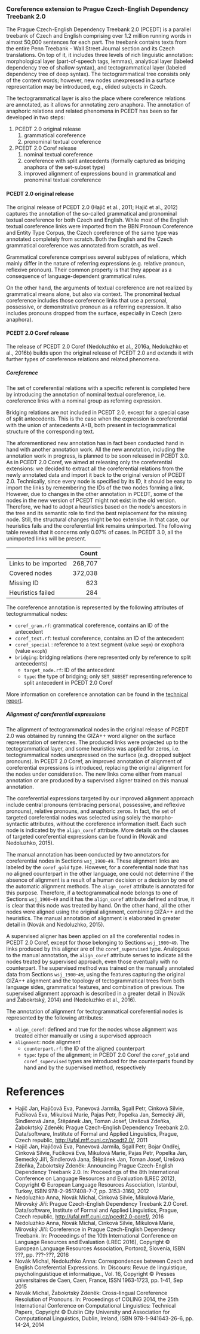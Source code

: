 ### Coreference extension to Prague Czech-English Dependency Treebank 2.0

The Prague Czech-English Dependency Treebank 2.0 (PCEDT) is a parallel treebank of Czech and English comprising 
over 1.2 million running words in almost 50,000 sentences for each part. The treebank contains texts
from the entire Penn Treebank - Wall Street Journal section and its Czech translations. On top of it,
it includes three levels of rich linguistic annotation: morphological layer (part-of-speech tags, lemmas),
analytical layer (labeled dependency tree of shallow syntax), and tectogrammatical layer (labeled dependency
tree of deep syntax). The tectogrammatical tree consists only of the content words; however, new nodes
unexpressed in a surface representation may be introduced, e.g., elided subjects in Czech.

The tectogrammatical layer is also the place where coreference relations are annotated, as it allows
for annotating zero anaphora. The annotation of anaphoric relations and related phenomena in PCEDT
has been so far developed in two steps:

1. PCEDT 2.0 original release
    1. grammatical coreference
    2. pronominal textual coreference
2. PCEDT 2.0 Coref release
    1. nominal textual coreference
    2. coreference with split antecedents (formally captured as bridging anaphora of the set-subset type)
    3. improved alignment of expressions bound in grammatical and pronominal textual coreference

#### PCEDT 2.0 original release

The original release of PCEDT 2.0 (Hajič et al., 2011; Hajič et al., 2012) captures the annotation of the so-called
grammatical and pronominal textual coreference for both Czech and English. While most of the English textual coreference
links were imported from the BBN Pronoun Coreference and Entity Type Corpus, the Czech coreference of the same type 
was annotated completely from scratch. Both the English and the Czech grammatical coreference was annotated from scratch,
as well.

Grammatical coreference comprises several subtypes of relations, which mainly differ in the nature of referring
expressions (e.g. relative pronoun, reflexive pronoun). Their common property is that they appear as a consequence
of language-dependent grammatical rules.

On the other hand, the arguments of textual coreference are not realized by grammatical means alone, but also via
context. The pronominal textual coreference includes those coreference links that use a personal, possessive, or
demonstrative pronoun as a referring expression. It also includes pronouns dropped from the surface, especially
in Czech (zero anaphora).

#### PCEDT 2.0 Coref release

The release of PCEDT 2.0 Coref (Nedoluzhko et al., 2016a, Nedoluzhko et al., 2016b) builds upon the original 
release of PCEDT 2.0 and extends it with further types of coreference relations and related phenomena.

##### Coreference

The set of coreferential relations with a specific referent is completed here by introducing the annotation of nominal
textual coreference, i.e. coreference links with a nominal group as referring expression.

Bridging relations are not included in PCEDT 2.0, except for a special case of split antecedents. This is the case
when the expression is coreferential with the union of antecedents A+B, both present in tectogrammatical structure
of the corresponding text.

The aforementioned new annotation has in fact  been conducted hand in hand with another annotation work.
All the new annotation, including the annotation work in progress, is planned to be soon 
released in PCEDT 3.0. As in PCEDT 2.0 Coref, we aimed at releasing only the coreferential extensions:
we decided to extract all the coreferential relations from the newly annotated data and import it back
to the original version of PCEDT 2.0. Technically, since every node is specified by its ID, it should be easy
to import the links by remembering the IDs of the two nodes forming a link. However, due to changes in the other
annotation in PCEDT, some of the nodes in the new version of PCEDT might not exist in the old version.
Therefore, we had to adopt a heuristics based on the node's ancestors in the tree and its semantic role
to find the best replacement for the missing node. Still, the structural changes might be too extensive.
In that case, our heuristics fails and the coreferential link remains unimported. The following table
reveals that it concerns only 0.07% of cases. In PCEDT 3.0, all the unimported links will be present.

|                      | Count   |
|:---------------------|--------:|
| Links to be imported | 268,707 |
| Covered nodes        | 372,038 |
| Missing ID           |     623 |
| Heuristics failed    |     284 |

The coreference annotation is represented by the following attributes of tectogrammatical nodes:

* `coref_gram.rf`: grammatical coreference, contains an ID of the antecedent
* `coref_text.rf`: textual coreference, contains an ID of the antecedent
* `coref_special` : reference to a text segment (value `segm`) or exophora (value `exoph`)
* `bridging`: bridging relations (here represented only by reference to split antecedents)
    * `target_node.rf`: ID of the antecedent
    * `type`: the type of bridging; only `SET_SUBSET` representing reference to split antecedent in PCEDT 2.0 Coref

More information on coreference annotation can be found in the [technical report](http://ufal.mff.cuni.cz/techrep/tr57.pdf).

##### Alignment of coreferential expressions

The alignment of tectogrammatical nodes in the original release of PCEDT 2.0 was obtained by running
the GIZA++ word aligner on the surface representation of sentences. The produced links were projected
up to the tectogrammatical layer, and some heuristics was applied for zeros, i.e. tectogrammatical nodes
unexpressed on the surface (e.g. dropped subject pronouns).
In PCEDT 2.0 Coref, an improved annotation of alignment of coreferential expressions is introduced, replacing
the original alignment for the nodes under consideration. The new links come either from manual annotation
or are produced by a supervised aligner trained on this manual annotation.

The coreferential expressions targeted by our improved alignment approach include central pronouns
(embracing personal, possessive, and reflexive pronouns), relative pronouns, and anaphoric zeros.
In fact, the set of targeted coreferential nodes was selected using solely the morpho-syntactic attributes,
without the coreference information itself. Each such node is indicated by the `align_coref` attribute.
More details on the classes of targeted coreferential expressions can be found in (Novák and Nedoluzhko, 2015).

The manual annotation has been conducted by two annotators for coreferential nodes in Sections `wsj_1900`-`49`.
These alignment links are labeled by the `coref_gold` type. However, for a coreferential node that has no
aligned counterpart in the other language, one could not determine if the absence of alignment  is a result 
of a human decision or a decision by one of the automatic alignment methods. 
The `align_coref` attribute is annotated for this purpose.
Therefore, if a tectogrammatical node belongs to one of Sections `wsj_1900`-`49` and
it has the `align_coref` attribute defined and true, it is clear that this node was treated by hand.
On the other hand, all the other nodes were aligned using the original alignment, combining GIZA++ and 
the heuristics.
The manual annotation of alignment is elaborated in greater detail in (Novák and Nedoluzhko, 2015).

A supervised aligner has been applied on all the coreferential nodes in PCEDT 2.0 Coref, except for those
belonging to Sections `wsj_1900`-`49`. The links produced by this aligner are of the `coref_supervised`
type. Analogous to the manual annotation, the `align_coref` attribute serves to indicate all the nodes
treated by supervised approach, even those eventually with no counterpart.
The supervised method was trained on the manually annotated data from Sections `wsj_1900`-`49`,
using the features capturing the original GIZA++ alignment and the topology of tectogrammatical trees
from both language sides, grammatical features, and combination of previous.
The supervised alignment approach is described in a greater detail in (Novák and Žabokrtský, 2014) and
(Nedoluzhko et al., 2016).

The annotation of alignment for tectogrammatical coreferential nodes is represented by the following attributes:

* `align_coref`: defined and true for the nodes whose alignment was treated either manually or using a supervised approach
* `alignment`: node alignment
    * `counterpart.rf`: the ID of the aligned counterpart
    * `type`: type of the alignment; in PCEDT 2.0 Coref the `coref_gold` and `coref_supervised` types are introduced for the
        counterparts found by hand and by the supervised method, respectively

# References
* Hajič Jan, Hajičová Eva, Panevová Jarmila, Sgall Petr, Cinková Silvie, Fučíková Eva, Mikulová Marie, Pajas Petr, Popelka Jan, Semecký Jiří, Šindlerová Jana, Štěpánek Jan, Toman Josef, Urešová Zdeňka, Žabokrtský Zdeněk: Prague Czech-English Dependency Treebank 2.0. Data/software, Institute of Formal and Applied Linguistics, Prague, Czech republic, http://ufal.mff.cuni.cz/pcedt2.0/, 2011
* Hajič Jan, Hajičová Eva, Panevová Jarmila, Sgall Petr, Bojar Ondřej, Cinková Silvie, Fučíková Eva, Mikulová Marie, Pajas Petr, Popelka Jan, Semecký Jiří, Šindlerová Jana, Štěpánek Jan, Toman Josef, Urešová Zdeňka, Žabokrtský Zdeněk: Announcing Prague Czech-English Dependency Treebank 2.0. In: Proceedings of the 8th International Conference on Language Resources and Evaluation (LREC 2012), Copyright © European Language Resources Association, İstanbul, Turkey, ISBN 978-2-9517408-7-7, pp. 3153-3160, 2012
* Nedoluzhko Anna, Novák Michal, Cinková Silvie, Mikulová Marie, Mírovský Jiří: Prague Czech-English Dependency Treebank 2.0 Coref. Data/software, Institute of Formal and Applied Linguistics, Prague, Czech republic, http://ufal.mff.cuni.cz/pcedt2.0-coref/, 2016
* Nedoluzhko Anna, Novák Michal, Cinková Silvie, Mikulová Marie, Mírovský Jiří: Coreference in Prague Czech-English Dependency Treebank. In: Proceedings of the 10th International Conference on Language Resources and Evaluation (LREC 2016), Copyright © European Language Resources Association, Portorož, Slovenia, ISBN ???, pp. ???-???, 2016
* Novák Michal, Nedoluzhko Anna: Correspondences between Czech and English Coreferential Expressions. In: Discours: Revue de linguistique, psycholinguistique et informatique., Vol. 16, Copyright © Presses universitaires de Caen, Caen, France, ISSN 1963-1723, pp. 1-41, Sep 2015
* Novák Michal, Žabokrtský Zdeněk: Cross-lingual Coreference Resolution of Pronouns. In: Proceedings of COLING 2014, the 25th International Conference on Computational Linguistics: Technical Papers, Copyright © Dublin City University and Association for Computational Linguistics, Dublin, Ireland, ISBN 978-1-941643-26-6, pp. 14-24, 2014
